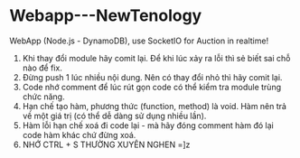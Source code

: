 # Webapp---NewTenology
WebApp (Node.js - DynamoDB), use SocketIO for Auction in realtime!

1. Khi thay đổi module hãy comit lại. Để khi lúc xảy ra lỗi thì sẻ biết sai chỗ nào để fix.
2. Đừng push 1 lúc nhiều nội dung. Nên có thay đổi nhỏ thì hãy comit lại.
3. Code nhớ comment để lúc rút gọn code có thể kiểm tra module trùng chức năng.
4. Hạn chế tạo hàm, phương thức (function, method) là void. Hàm nên trả về một giá trị (có thể dễ dàng sử dụng nhiều lần).
5. Hàm lỗi hạn chế xoá đi code lại  - mà hãy đóng comment hàm đó lại code hàm khác chứ đừng xoá.
6. NHỚ CTRL + S THƯỜNG XUYÊN NGHEN =]z
